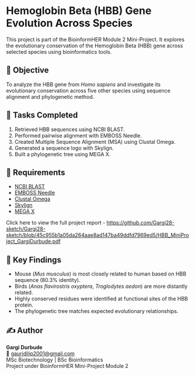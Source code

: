# Hemoglobin Beta (HBB) Gene Evolution Across Species

This project is part of the BioinformHER Module 2 Mini-Project. It explores the evolutionary conservation of the Hemoglobin Beta (HBB) gene across selected species using bioinformatics tools.
## 🔬 Objective

To analyze the HBB gene from *Homo sapiens* and investigate its evolutionary conservation across five other species using sequence alignment and phylogenetic method.
## 📌 Tasks Completed

1. Retrieved HBB sequences using NCBI BLAST.
2. Performed pairwise alignment with EMBOSS Needle.
3. Created Multiple Sequence Alignment (MSA) using Clustal Omega.
4. Generated a sequence logo with Skylign.
5. Built a phylogenetic tree using MEGA X.

## 🧾 Requirements

- [NCBI BLAST](https://www.ncbi.nlm.nih.gov/)
- [EMBOSS Needle](https://www.ebi.ac.uk/jdispatcher/psa/emboss_needle)
- [Clustal Omega](https://www.ebi.ac.uk/Tools/msa/clustalo/)
- [Skylign](http://skylign.org/)
- [MEGA X](https://www.megasoftware.net/)

Click here to view the full project report -  https://github.com/Gargi28-sketch/Gargi28-sketch/blob/45c955b1a05da264aae8ad147ba49ddfd7969ed5/HBB_MiniProject_GargiDurbude.pdf
## 🧪 Key Findings 

- Mouse (*Mus musculus*) is most closely related to human based on HBB sequence (80.3% identity).
- Birds (*Anas flavirostris oxyptera*, *Troglodytes aedon*) are more distantly related.
- Highly conserved residues were identified at functional sites of the HBB protein.
- The phylogenetic tree matches expected evolutionary relationships.


## ✍️ Author
**Gargi Durbude**  
📧 gauridilip2001@gmail.com  
MSc Biotechnology | BSc Bioinformatics  
Project under BioinformHER Mini-Project Module 2
